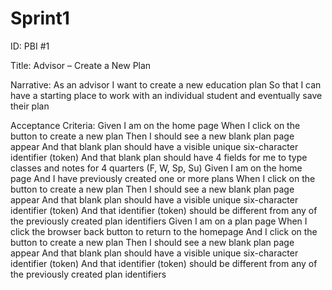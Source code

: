 # Sprint1

ID: PBI #1

Title: Advisor – Create a New Plan

Narrative:
As an advisor
I want to create a new education plan
So that I can have a starting place to work with an individual student and eventually save their plan

Acceptance Criteria:
Given I am on the home page
When I click on the button to create a new plan
Then I should see a new blank plan page appear
And that blank plan should have a visible unique six-character identifier (token)
And that blank plan should have 4 fields for me to type classes and notes for 4 quarters (F, W, Sp, Su)
Given I am on the home page
And I have previously created one or more plans
When I click on the button to create a new plan
Then I should see a new blank plan page appear
And that blank plan should have a visible unique six-character identifier (token)
And that identifier (token) should be different from any of the previously created plan identifiers
Given I am on a plan page
When I click the browser back button to return to the homepage
And I click on the button to create a new plan
Then I should see a new blank plan page appear
And that blank plan should have a visible unique six-character identifier (token)
And that identifier (token) should be different from any of the previously created plan identifiers
